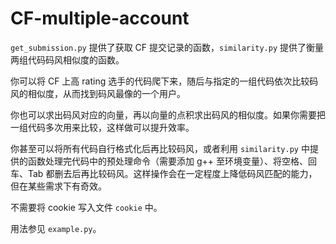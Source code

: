 # CF-multiple-account
`get_submission.py` 提供了获取 CF 提交记录的函数，`similarity.py` 提供了衡量两组代码码风相似度的函数。

你可以将 CF 上高 rating 选手的代码爬下来，随后与指定的一组代码依次比较码风的相似度，从而找到码风最像的一个用户。

你也可以求出码风对应的向量，再以向量的点积求出码风的相似度。如果你需要把一组代码多次用来比较，这样做可以提升效率。

你甚至可以将所有代码自行格式化后再比较码风，或者利用 `similarity.py` 中提供的函数处理完代码中的预处理命令（需要添加 g++ 至环境变量）、将空格、回车、Tab 都删去后再比较码风。这样操作会在一定程度上降低码风匹配的能力，但在某些需求下有奇效。

不需要将 cookie 写入文件 `cookie` 中。

用法参见 `example.py`。
